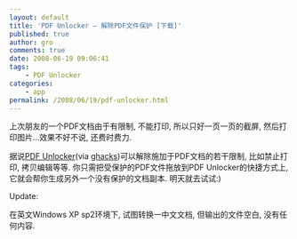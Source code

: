 ```yaml
---
layout: default
title: 'PDF Unlocker – 解除PDF文件保护 [下载]'
published: true
author: gro
comments: true
date: 2008-06-19 09:06:41
tags:
    - PDF Unlocker
categories:
    - app
permalink: /2008/06/19/pdf-unlocker.html
---
```

上次朋友的一个PDF文档由于有限制, 不能打印, 所以只好一页一页的截屏, 然后打印图片&#8230;效果不好不说, 还费时费力.

据说[PDF Unlocker][1](via [ghacks][2])可以解除施加于PDF文档的若干限制, 比如禁止打印, 拷贝编辑等等. 你只需把受保护的PDF文件拖放到PDF Unlocker的快捷方式上, 它就会帮你生成另外一个没有保护的文档副本. 明天就去试试:)

Update:

在英文Windows XP sp2环境下, 试图转换一中文文档, 但输出的文件空白, 没有任何内容.

 [1]: http://www.freewarefiles.com/downloads_counter.php?programid=27137 "PDF Unlocker"
 [2]: http://www.ghacks.net/2008/06/19/remove-pdf-document-restrictions/